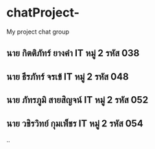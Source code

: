 # chatProject-
My project chat group

## นาย กิตติภัทร์  ยางคำ IT หมู่ 2 รหัส 038
## นาย ธีรภัทร์  จรเข้ IT หมู่ 2 รหัส 048
## นาย ภัทรภูมิ  สายสิญจน์  IT หมู่ 2 รหัส 052
## นาย วชิรวิทย์  กุมเพ็ชร IT หมู่ 2 รหัส 054
..
